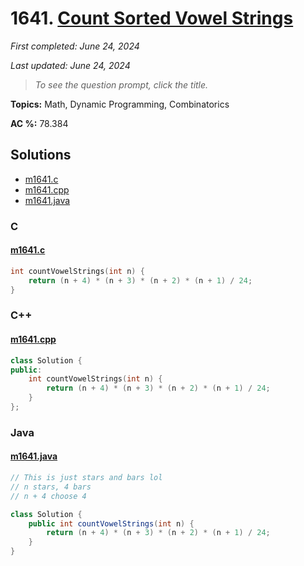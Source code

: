 # 1641. [Count Sorted Vowel Strings](<https://leetcode.com/problems/count-sorted-vowel-strings>)

*First completed: June 24, 2024*

*Last updated: June 24, 2024*


> *To see the question prompt, click the title.*

**Topics:** Math, Dynamic Programming, Combinatorics

**AC %:** 78.384


## Solutions

- [m1641.c](<../my-submissions/m1641.c>)
- [m1641.cpp](<../my-submissions/m1641.cpp>)
- [m1641.java](<../my-submissions/m1641.java>)
### C
#### [m1641.c](<../my-submissions/m1641.c>)
```C
int countVowelStrings(int n) {
    return (n + 4) * (n + 3) * (n + 2) * (n + 1) / 24;
}
```

### C++
#### [m1641.cpp](<../my-submissions/m1641.cpp>)
```C++
class Solution {
public:
    int countVowelStrings(int n) {
        return (n + 4) * (n + 3) * (n + 2) * (n + 1) / 24;
    }
};
```

### Java
#### [m1641.java](<../my-submissions/m1641.java>)
```Java
// This is just stars and bars lol
// n stars, 4 bars
// n + 4 choose 4

class Solution {
    public int countVowelStrings(int n) {
        return (n + 4) * (n + 3) * (n + 2) * (n + 1) / 24;
    }
}
```


